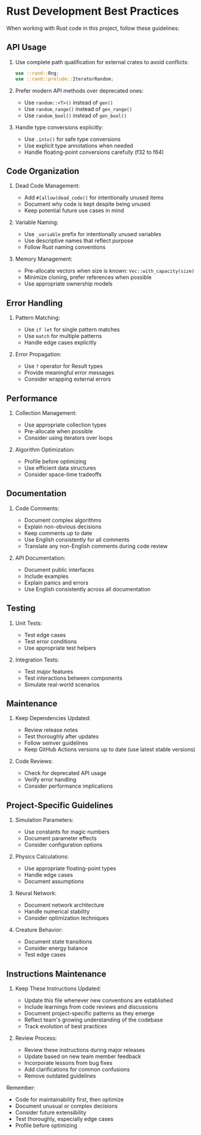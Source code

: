 # Rust Development Best Practices

When working with Rust code in this project, follow these guidelines:

## API Usage
1. Use complete path qualification for external crates to avoid conflicts:
   ```rust
   use ::rand::Rng;
   use ::rand::prelude::IteratorRandom;
   ```

2. Prefer modern API methods over deprecated ones:
   - Use `random::<T>()` instead of `gen()`
   - Use `random_range()` instead of `gen_range()`
   - Use `random_bool()` instead of `gen_bool()`

3. Handle type conversions explicitly:
   - Use `.into()` for safe type conversions
   - Use explicit type annotations when needed
   - Handle floating-point conversions carefully (f32 to f64)

## Code Organization
1. Dead Code Management:
   - Add `#[allow(dead_code)]` for intentionally unused items
   - Document why code is kept despite being unused
   - Keep potential future use cases in mind

2. Variable Naming:
   - Use `_variable` prefix for intentionally unused variables
   - Use descriptive names that reflect purpose
   - Follow Rust naming conventions

3. Memory Management:
   - Pre-allocate vectors when size is known: `Vec::with_capacity(size)`
   - Minimize cloning, prefer references when possible
   - Use appropriate ownership models

## Error Handling
1. Pattern Matching:
   - Use `if let` for single pattern matches
   - Use `match` for multiple patterns
   - Handle edge cases explicitly

2. Error Propagation:
   - Use `?` operator for Result types
   - Provide meaningful error messages
   - Consider wrapping external errors

## Performance
1. Collection Management:
   - Use appropriate collection types
   - Pre-allocate when possible
   - Consider using iterators over loops

2. Algorithm Optimization:
   - Profile before optimizing
   - Use efficient data structures
   - Consider space-time tradeoffs

## Documentation
1. Code Comments:
   - Document complex algorithms
   - Explain non-obvious decisions
   - Keep comments up to date
   - Use English consistently for all comments
   - Translate any non-English comments during code review

2. API Documentation:
   - Document public interfaces
   - Include examples
   - Explain panics and errors
   - Use English consistently across all documentation

## Testing
1. Unit Tests:
   - Test edge cases
   - Test error conditions
   - Use appropriate test helpers

2. Integration Tests:
   - Test major features
   - Test interactions between components
   - Simulate real-world scenarios

## Maintenance
1. Keep Dependencies Updated:
   - Review release notes
   - Test thoroughly after updates
   - Follow semver guidelines
   - Keep GitHub Actions versions up to date (use latest stable versions)

2. Code Reviews:
   - Check for deprecated API usage
   - Verify error handling
   - Consider performance implications

## Project-Specific Guidelines
1. Simulation Parameters:
   - Use constants for magic numbers
   - Document parameter effects
   - Consider configuration options

2. Physics Calculations:
   - Use appropriate floating-point types
   - Handle edge cases
   - Document assumptions

3. Neural Network:
   - Document network architecture
   - Handle numerical stability
   - Consider optimization techniques

4. Creature Behavior:
   - Document state transitions
   - Consider energy balance
   - Test edge cases

## Instructions Maintenance
1. Keep These Instructions Updated:
   - Update this file whenever new conventions are established
   - Include learnings from code reviews and discussions
   - Document project-specific patterns as they emerge
   - Reflect team's growing understanding of the codebase
   - Track evolution of best practices

2. Review Process:
   - Review these instructions during major releases
   - Update based on new team member feedback
   - Incorporate lessons from bug fixes
   - Add clarifications for common confusions
   - Remove outdated guidelines

Remember:
- Code for maintainability first, then optimize
- Document unusual or complex decisions
- Consider future extensibility
- Test thoroughly, especially edge cases
- Profile before optimizing